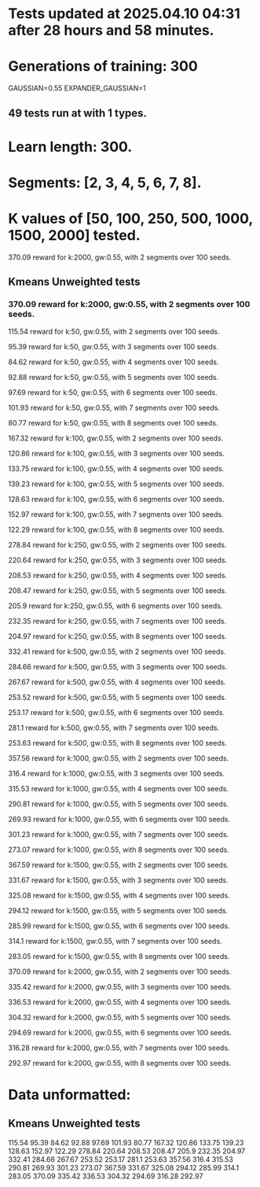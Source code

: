 # Tests updated at 2025.04.10 04:31 after 28 hours and 58 minutes.
# Generations of training: 300
GAUSSIAN=0.55
EXPANDER_GAUSSIAN=1
## 49 tests run at with 1 types.
# Learn length: 300.
# Segments: [2, 3, 4, 5, 6, 7, 8].
# K values of [50, 100, 250, 500, 1000, 1500, 2000] tested.

370.09 reward for k:2000, gw:0.55, with 2 segments over 100 seeds.


## Kmeans Unweighted tests
### 370.09 reward for k:2000, gw:0.55, with 2 segments over 100 seeds.

115.54 reward for k:50, gw:0.55, with 2 segments over 100 seeds.

95.39 reward for k:50, gw:0.55, with 3 segments over 100 seeds.

84.62 reward for k:50, gw:0.55, with 4 segments over 100 seeds.

92.88 reward for k:50, gw:0.55, with 5 segments over 100 seeds.

97.69 reward for k:50, gw:0.55, with 6 segments over 100 seeds.

101.93 reward for k:50, gw:0.55, with 7 segments over 100 seeds.

80.77 reward for k:50, gw:0.55, with 8 segments over 100 seeds.

167.32 reward for k:100, gw:0.55, with 2 segments over 100 seeds.

120.86 reward for k:100, gw:0.55, with 3 segments over 100 seeds.

133.75 reward for k:100, gw:0.55, with 4 segments over 100 seeds.

139.23 reward for k:100, gw:0.55, with 5 segments over 100 seeds.

128.63 reward for k:100, gw:0.55, with 6 segments over 100 seeds.

152.97 reward for k:100, gw:0.55, with 7 segments over 100 seeds.

122.29 reward for k:100, gw:0.55, with 8 segments over 100 seeds.

278.84 reward for k:250, gw:0.55, with 2 segments over 100 seeds.

220.64 reward for k:250, gw:0.55, with 3 segments over 100 seeds.

208.53 reward for k:250, gw:0.55, with 4 segments over 100 seeds.

208.47 reward for k:250, gw:0.55, with 5 segments over 100 seeds.

205.9 reward for k:250, gw:0.55, with 6 segments over 100 seeds.

232.35 reward for k:250, gw:0.55, with 7 segments over 100 seeds.

204.97 reward for k:250, gw:0.55, with 8 segments over 100 seeds.

332.41 reward for k:500, gw:0.55, with 2 segments over 100 seeds.

284.66 reward for k:500, gw:0.55, with 3 segments over 100 seeds.

267.67 reward for k:500, gw:0.55, with 4 segments over 100 seeds.

253.52 reward for k:500, gw:0.55, with 5 segments over 100 seeds.

253.17 reward for k:500, gw:0.55, with 6 segments over 100 seeds.

281.1 reward for k:500, gw:0.55, with 7 segments over 100 seeds.

253.63 reward for k:500, gw:0.55, with 8 segments over 100 seeds.

357.56 reward for k:1000, gw:0.55, with 2 segments over 100 seeds.

316.4 reward for k:1000, gw:0.55, with 3 segments over 100 seeds.

315.53 reward for k:1000, gw:0.55, with 4 segments over 100 seeds.

290.81 reward for k:1000, gw:0.55, with 5 segments over 100 seeds.

269.93 reward for k:1000, gw:0.55, with 6 segments over 100 seeds.

301.23 reward for k:1000, gw:0.55, with 7 segments over 100 seeds.

273.07 reward for k:1000, gw:0.55, with 8 segments over 100 seeds.

367.59 reward for k:1500, gw:0.55, with 2 segments over 100 seeds.

331.67 reward for k:1500, gw:0.55, with 3 segments over 100 seeds.

325.08 reward for k:1500, gw:0.55, with 4 segments over 100 seeds.

294.12 reward for k:1500, gw:0.55, with 5 segments over 100 seeds.

285.99 reward for k:1500, gw:0.55, with 6 segments over 100 seeds.

314.1 reward for k:1500, gw:0.55, with 7 segments over 100 seeds.

283.05 reward for k:1500, gw:0.55, with 8 segments over 100 seeds.

370.09 reward for k:2000, gw:0.55, with 2 segments over 100 seeds.

335.42 reward for k:2000, gw:0.55, with 3 segments over 100 seeds.

336.53 reward for k:2000, gw:0.55, with 4 segments over 100 seeds.

304.32 reward for k:2000, gw:0.55, with 5 segments over 100 seeds.

294.69 reward for k:2000, gw:0.55, with 6 segments over 100 seeds.

316.28 reward for k:2000, gw:0.55, with 7 segments over 100 seeds.

292.97 reward for k:2000, gw:0.55, with 8 segments over 100 seeds.


# Data unformatted:



## Kmeans Unweighted tests
115.54
95.39
84.62
92.88
97.69
101.93
80.77
167.32
120.86
133.75
139.23
128.63
152.97
122.29
278.84
220.64
208.53
208.47
205.9
232.35
204.97
332.41
284.66
267.67
253.52
253.17
281.1
253.63
357.56
316.4
315.53
290.81
269.93
301.23
273.07
367.59
331.67
325.08
294.12
285.99
314.1
283.05
370.09
335.42
336.53
304.32
294.69
316.28
292.97
